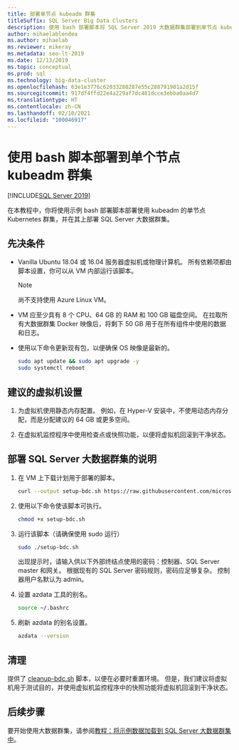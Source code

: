 ```yaml
---
title: 部署单节点 kubeadm 群集
titleSuffix: SQL Server Big Data Clusters
description: 使用 bash 部署脚本将 SQL Server 2019 大数据群集部署到单节点 kubeadm 群集。
author: mihaelablendea
ms.author: mihaelab
ms.reviewer: mikeray
ms.metadata: seo-lt-2019
ms.date: 12/13/2019
ms.topic: conceptual
ms.prod: sql
ms.technology: big-data-cluster
ms.openlocfilehash: 63e1e3776c62033280287e55c288791901a2d15f
ms.sourcegitcommit: 917df4ffd22e4a229af7dc481dcce3ebba0aa4d7
ms.translationtype: HT
ms.contentlocale: zh-CN
ms.lasthandoff: 02/10/2021
ms.locfileid: "100046917"
---
```

# <a name="deploy-with-a-bash-script-to-a-single-node-kubeadm-cluster"></a>使用 bash 脚本部署到单个节点 kubeadm 群集

[!INCLUDE[SQL Server 2019](../includes/applies-to-version/sqlserver2019.md)]

在本教程中，你将使用示例 bash 部署脚本部署使用 kubeadm 的单节点 Kubernetes 群集，并在其上部署 SQL Server 大数据群集。

## <a name="prerequisites"></a>先决条件

- Vanilla Ubuntu 18.04 或 16.04 服务器虚拟机或物理计算机。 所有依赖项都由脚本设置，你可以从 VM 内部运行该脚本。

  > [!NOTE]
  > 尚不支持使用 Azure Linux VM。

- VM 应至少具有 8 个 CPU、64 GB 的 RAM 和 100 GB 磁盘空间。 在拉取所有大数据群集 Docker 映像后，将剩下 50 GB 用于在所有组件中使用的数据和日志。

- 使用以下命令更新现有包，以便确保 OS 映像是最新的。

   ``` bash
   sudo apt update && sudo apt upgrade -y
   sudo systemctl reboot
   ```

## <a name="recommended-virtual-machine-settings"></a>建议的虚拟机设置

1. 为虚拟机使用静态内存配置。 例如，在 Hyper-V 安装中，不使用动态内存分配，而是分配建议的 64 GB 或更多空间。

1. 在虚拟机监控程序中使用检查点或快照功能，以便将虚拟机回滚到干净状态。


## <a name="instructions-to-deploy-sql-server-big-data-cluster"></a>部署 SQL Server 大数据群集的说明

1. 在 VM 上下载计划用于部署的脚本。

   ```bash
   curl --output setup-bdc.sh https://raw.githubusercontent.com/microsoft/sql-server-samples/master/samples/features/sql-big-data-cluster/deployment/kubeadm/ubuntu-single-node-vm/setup-bdc.sh
   ```

2. 使用以下命令使该脚本可执行。

   ```bash
   chmod +x setup-bdc.sh
   ```

3. 运行该脚本（请确保使用 sudo 运行）

   ```bash
   sudo ./setup-bdc.sh
   ```

   出现提示时，请输入供以下外部终结点使用的密码：控制器、SQL Server master 和网关。 根据现有的 SQL Server 密码规则，密码应足够复杂。 控制器用户名默认为 admin。

4. 设置 azdata 工具的别名。

   ```bash
   source ~/.bashrc
   ```

5. 刷新 azdata 的别名设置。

   ```bash
   azdata --version
   ```

## <a name="cleanup"></a>清理

提供了 [cleanup-bdc.sh](https://raw.githubusercontent.com/microsoft/sql-server-samples/master/samples/features/sql-big-data-cluster/deployment/kubeadm/ubuntu-single-node-vm/cleanup-bdc.sh) 脚本，以便在必要时重置环境。 但是，我们建议将虚拟机用于测试目的，并使用虚拟机监控程序中的快照功能将虚拟机回滚到干净状态。

## <a name="next-steps"></a>后续步骤

要开始使用大数据群集，请参阅[教程：将示例数据加载到 SQL Server 大数据群集中](tutorial-load-sample-data.md)。
